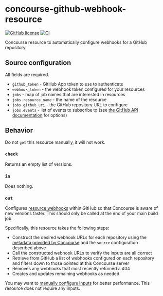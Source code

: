 # concourse-github-webhook-resource
[![GitHub license](https://img.shields.io/github/license/RoboJackets/concourse-github-check-resource)](https://github.com/RoboJackets/concourse-github-check-resource/blob/main/LICENSE) [![CI](https://concourse.robojackets.org/api/v1/teams/information-technology/pipelines/github-webhook/jobs/build-main/badge)](https://concourse.robojackets.org/teams/information-technology/pipelines/github-webhook)

Concourse resource to automatically configure webhooks for a GitHub repository

## Source configuration
All fields are required.

- `github_token` - GitHub App token to use to authenticate
- `webhook_token` - the webhook token configured for your resources
- `jobs` - map of job names that are interested in resources
- `jobs.resource_name` - the name of the resource
- `jobs.github_uri` - the GitHub repository URL to configure
- `jobs.events` - list of events to subscribe to (see [the GitHub API documentation](https://docs.github.com/en/developers/webhooks-and-events/webhook-events-and-payloads) for options)

## Behavior
Do not `get` this resource manually, it will not work.

### `check`
Returns an empty list of versions.

### `in`
Does nothing.

### `out`
Configures [resource webhooks](https://concourse-ci.org/resources.html#schema.resource.webhook_token) within GitHub so that Concourse is aware of new versions faster. This should only be called at the end of your main build job.

Specifically, this resource takes the following steps:
- Construct the desired webhook URLs for each repository using the [metadata provided by Concourse](https://concourse-ci.org/implementing-resource-types.html#resource-metadata) and the `source` configuration described above
- Call the constructed webhook URLs to verify the inputs are all correct
- Retrieve from GitHub a list of webhooks configured on each repository and filters down to those pointed at this Concourse server
- Removes any webhooks that most recently returned a 404
- Creates and updates remaining webhooks as needed

You may want to [manually configure inputs](https://concourse-ci.org/jobs.html#schema.step.put-step.inputs) for better performance. This resource does not require any inputs.
